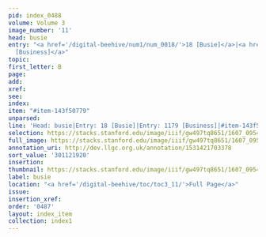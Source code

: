 ```yaml
---
pid: index_0488
volume: Volume 3
image_number: '11'
head: busie
entry: "<a href='/digital-beehive/num1/num_0018/'>18 [Busie]</a>|<a href='/digital-beehive/num5/num_1607/'>1179
  [Business]</a>"
topic:
first_letter: B
page:
add:
xref:
see:
index:
item: "#item-143f50779"
unparsed:
line: 'Head: busie|Entry: 18 [Busie]|Entry: 1179 [Business]|#item-143f50779'
selection: https://stacks.stanford.edu/image/iiif/gw497tq8651/1607_0954/884,1920,444,128/full/0/default.jpg
full_image: https://stacks.stanford.edu/image/iiif/gw497tq8651/1607_0954/full/full/0/default.jpg
annotation_uri: http://dev.llgc.org.uk/annotation/1531421703378
sort_value: '301121920'
insertion:
thumbnail: https://stacks.stanford.edu/image/iiif/gw497tq8651/1607_0954/884,1920,444,128/150,/0/default.jpg
label: busie
location: "<a href='/digital-beehive/toc/toc3_11/'>Full Page</a>"
issue:
insertion_xref:
order: '0487'
layout: index_item
collection: index1
---
```

